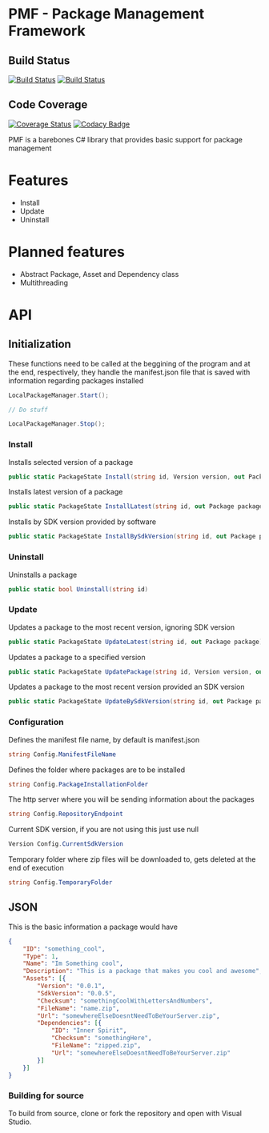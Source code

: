 # PMF - Package Management Framework

## Build Status

[![Build Status](https://travis-ci.com/xX-TheDoctor-Xx/PMF.svg?branch=master)](https://travis-ci.com/xX-TheDoctor-Xx/PMF) [![Build Status](https://travis-ci.com/xX-TheDoctor-Xx/PMF.svg?branch=master)](https://travis-ci.com/xX-TheDoctor-Xx/PMF)

## Code Coverage

[![Coverage Status](https://coveralls.io/repos/github/xX-TheDoctor-Xx/PMF/badge.svg?branch=master)](https://coveralls.io/github/xX-TheDoctor-Xx/PMF?branch=master) [![Codacy Badge](https://api.codacy.com/project/badge/Grade/223fdbeb618c4f1c8969eb5a4a354bc6)](https://www.codacy.com/manual/guilhermesuicida123654/PMF?utm_source=github.com&amp;utm_medium=referral&amp;utm_content=xX-TheDoctor-Xx/PMF&amp;utm_campaign=Badge_Grade)

PMF is a barebones C# library that provides basic support for package management

# Features

  - Install
  - Update
  - Uninstall

# Planned features

  - Abstract Package, Asset and Dependency class
  - Multithreading




# API

## Initialization

These functions need to be called at the beggining of the program and at the end, respectively, they handle the manifest.json file that is saved with information regarding packages installed 

```csharp
LocalPackageManager.Start();

// Do stuff

LocalPackageManager.Stop();
```

### Install

Installs selected version of a package

```csharp
public static PackageState Install(string id, Version version, out Package package)
```

Installs latest version of a package

```csharp
public static PackageState InstallLatest(string id, out Package package)
```

Installs by SDK version provided by software

```csharp
public static PackageState InstallBySdkVersion(string id, out Package package)
```

### Uninstall

Uninstalls a package

```csharp
public static bool Uninstall(string id)
```

### Update

Updates a package to the most recent version, ignoring SDK version

```csharp
public static PackageState UpdateLatest(string id, out Package package)
```

Updates a package to a specified version

```csharp
public static PackageState UpdatePackage(string id, Version version, out Package package)
```

Updates a package to the most recent version provided an SDK version

```csharp
public static PackageState UpdateBySdkVersion(string id, out Package package, bool dontAsk = false)
```

### Configuration

Defines the manifest file name, by default is manifest.json

```csharp
string Config.ManifestFileName
```

Defines the folder where packages are to be installed

```csharp
string Config.PackageInstallationFolder
```

The http server where you will be sending information about the packages

```csharp
string Config.RepositoryEndpoint
```

Current SDK version, if you are not using this just use null

```csharp
Version Config.CurrentSdkVersion
```

Temporary folder where zip files will be downloaded to, gets deleted at the end of execution

```csharp
string Config.TemporaryFolder
```

## JSON

This is the basic information a package would have

```json
{
	"ID": "something_cool",
	"Type": 1,
	"Name": "Im Something cool",
	"Description": "This is a package that makes you cool and awesome",
	"Assets": [{
		"Version": "0.0.1",
		"SdkVersion": "0.0.5",
		"Checksum": "somethingCoolWithLettersAndNumbers",
		"FileName": "name.zip",
		"Url": "somewhereElseDoesntNeedToBeYourServer.zip",
		"Dependencies": [{
			"ID": "Inner Spirit",
			"Checksum": "somethingHere",
			"FileName": "zipped.zip",
			"Url": "somewhereElseDoesntNeedToBeYourServer.zip"
		}]
	}]
}
```

### Building for source

To build from source, clone or fork the repository and open with Visual Studio.